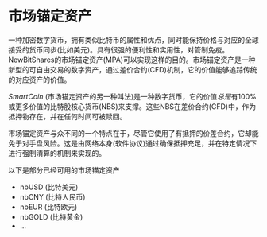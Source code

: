 # 市场锚定资产

一种加密数字货币，拥有类似比特币的属性和优点，同时能保持价格与对应的全球接受的货币同步(比如美元)。具有很强的便利性和实用性，对管制免疫。NewBitShares的市场锚定资产(MPA)可以实现这样的目的。市场锚定资产是一种新型的可自由交易的数字资产，通过差价合约(CFD)机制，它的价值能够追踪传统的对应资产的价值。

*SmartCoin* (市场锚定资产的另一种叫法)是一种数字货币，它的价值*总是*有100%或更多价值的比特股核心货币(NBS)来支撑。这些NBS在差价合约(CFD)中，作为抵押物存在，并在任何时间可被赎回。

市场锚定资产与众不同的一个特点在于，尽管它使用了有抵押的价差合约，它却能免于对手盘风险。这是由网络本身(软件协议)通过确保抵押充足，并在特定情况下进行强制清算的机制来实现的。

以下是部分已经可用的市场锚定资产
* nbUSD (比特美元)
* nbCNY (比特人民币)
* nbEUR (比特欧元)
* nbGOLD (比特黄金)
* ...
